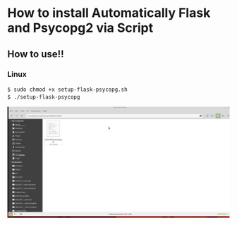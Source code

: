 # How to install Automatically Flask and Psycopg2 via Script

## How to use!!

### Linux 

```sh
$ sudo chmod +x setup-flask-psycopg.sh
$ ./setup-flask-psycopg
 ```
 
 ![Alt Text](install.gif)
